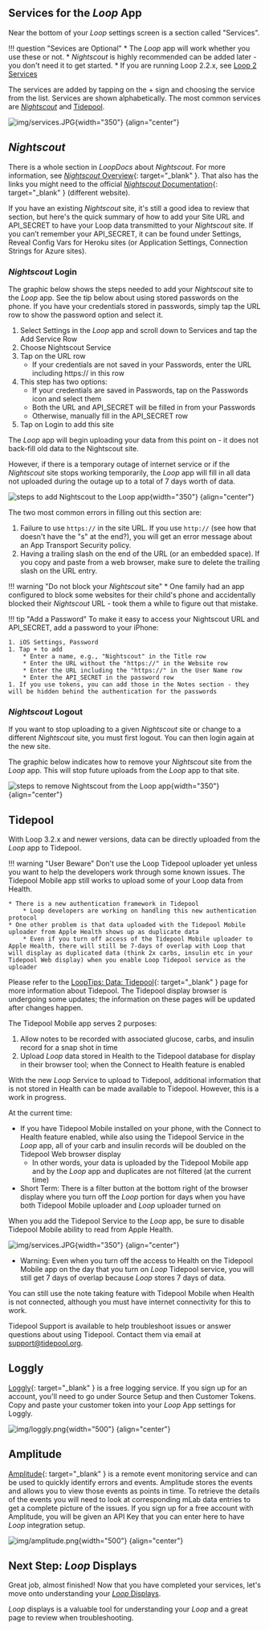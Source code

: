 ## Services for the *Loop* App

Near the bottom of your *Loop* settings screen is a section called "Services".

!!! question "Sevices are Optional"
    * The *Loop* app will work whether you use these or not.
    * *Nightscout* is highly recommended can be added later - you don't need it to get started.
    * If you are running Loop 2.2.x, see [Loop 2 Services](../operation/loop-settings/services-v2.md)

The services are added by tapping on the &plus; sign and choosing the service from the list. Services are shown alphabetically. The most common services are [*Nightscout*](#nightscout) and [Tidepool](#tidepool).

![img/services.JPG](img/loop-3-services.png){width="350"}
{align="center"}

## *Nightscout*

There is a whole section in *LoopDocs* about *Nightscout*. For more information, see [*Nightscout* Overview](../nightscout/overview.md){: target="_blank" }. That also has the links you might need to the official [*Nightscout* Documentation](https://nightscout.github.io/){: target="_blank" } (different website).

If you have an existing *Nightscout* site, it's still a good idea to review that section, but here's the quick summary of how to add your Site URL and API_SECRET to have your Loop data transmitted to your *Nightscout* site. If you can’t remember your API_SECRET, it can be found under Settings, Reveal Config Vars for Heroku sites (or Application Settings, Connection Strings for Azure sites).

### *Nightscout* Login

The graphic below shows the steps needed to add your *Nightscout* site to the *Loop* app. See the tip below about using stored passwords on the phone. If you have your credentials stored in passwords, simply tap the URL row to show the password option and select it.

1. Select Settings in the *Loop* app and scroll down to Services and tap the Add Service Row
2. Choose Nightscout Service
3. Tap on the URL row
    * If your credentials are not saved in your Passwords, enter the URL including https:// in this row
4. This step has two options:
    * If your credentials are saved in Passwords, tap on the Passwords icon and select them
    * Both the URL and API_SECRET will be filled in from your Passwords
    * Otherwise, manually fill in the API_SECRET row
5. Tap on Login to add this site

The *Loop* app will begin uploading your data from this point on - it does not back-fill old data to the Nightscout site.

However, if there is a temporary outage of internet service or if the *Nightscout* site stops working temporarily, the *Loop* app will fill in all data not uploaded during the outage up to a total of 7 days worth of data.

![steps to add Nightscout to the Loop app](img/loop-3-nightscout-login.svg){width="350"}
{align="center"}

The two most common errors in filling out this section are:

1. Failure to use `https://`  in the site URL.  If you use `http://` (see how that doesn't have the "s" at the end?), you will get an error message about an App Transport Security policy.
2. Having a trailing slash on the end of the URL (or an embedded space). If you copy and paste from a web browser, make sure to delete the trailing slash on the URL entry.

!!! warning "Do not block your *Nightscout* site"
    * One family had an app configured to block some websites for their child's phone and accidentally blocked their *Nightscout* URL - took them a while to figure out that mistake.

!!! tip "Add a Password"
    To make it easy to access your Nightscout URL and API_SECRET, add a password to your iPhone:

    1. iOS Settings, Password
    1. Tap + to add
        * Enter a name, e.g., "Nightscout" in the Title row
        * Enter the URL without the "https://" in the Website row
        * Enter the URL including the "https://" in the User Name row
        * Enter the API_SECRET in the password row
    1. If you use tokens, you can add those in the Notes section - they will be hidden behind the authentication for the passwords

### *Nightscout* Logout

If you want to stop uploading to a given *Nightscout* site or change to a different *Nightscout* site, you must first logout. You can then login again at the new site.

The graphic below indicates how to remove your *Nightscout* site from the *Loop* app. This will stop future uploads from the *Loop* app to that site.

![steps to remove Nightscout from the Loop app](img/loop-3-nightscout-logout.png){width="350"}
{align="center"}

## Tidepool

With Loop 3.2.x and newer versions, data can be directly uploaded from the *Loop* app to Tidepool.

!!! warning "User Beware"
    Don't use the Loop Tidepool uploader yet unless you want to help the developers work through some known issues. The Tidepool Mobile app still works to upload some of your Loop data from Health.

    * There is a new authentication framework in Tidepool
        * Loop developers are working on handling this new authentication protocol
    * One other problem is that data uploaded with the Tidepool Mobile uploader from Apple Health shows up as duplicate data
        * Even if you turn off access of the Tidepool Mobile uploader to Apple Health, there will still be 7-days of overlap with Loop that will display as duplicated data (think 2x carbs, insulin etc in your Tidepool Web display) when you enable Loop Tidepool service as the uploader


Please refer to the [LoopTips: Data: Tidepool](https://loopkit.github.io/looptips/data/tidepool/){: target="_blank" } page for more information about Tidepool. The Tidepool display browser is undergoing some updates; the information on these pages will be updated after changes happen.

The Tidepool Mobile app serves 2 purposes:

1.  Allow notes to be recorded with associated glucose, carbs, and insulin record for a snap shot in time
1.  Upload *Loop* data stored in Health to the Tidepool database for display in their browser tool; when the Connect to Health feature is enabled

With the new *Loop* Service to upload to Tidepool, additional information that is not stored in Health can be made available to Tidepool. However, this is a work in progress.

At the current time:

* If you have Tidepool Mobile installed on your phone, with the Connect to Health feature enabled, while also using the Tidepool Service in the *Loop* app, all of your carb and insulin records will be doubled on the Tidepool Web browser display
    * In other words, your data is uploaded by the Tidepool Mobile app and by the *Loop* app and duplicates are not filtered (at the current time)
* Short Term: There is a filter button at the bottom right of the browser display where you turn off the *Loop* portion for days when you have both Tidepool Mobile uploader and *Loop* uploader turned on

When you add the Tidepool Service to the *Loop* app, be sure to disable Tidepool Mobile ability to read from Apple Health.

![img/services.JPG](img/loop-3-tidepool-mobile.png){width="350"}
{align="center"}

* Warning: Even when you turn off the access to Health on the Tidepool Mobile app on the day that you turn on *Loop* Tidepool service, you will still get 7 days of overlap because *Loop* stores 7 days of data.

You can still use the note taking feature with Tidepool Mobile when Health is not connected, although you must have internet connectivity for this to work.

Tidepool Support is available to help troubleshoot issues or answer questions about using Tidepool. Contact them via email at support@tidepool.org.

## Loggly

[Loggly](https://loggly.com){: target="_blank" } is a free logging service. If you sign up for an account, you'll need to go under Source Setup and then Customer Tokens. Copy and paste your customer token into your *Loop* App settings for Loggly.

![img/loggly.png](img/loggly.png){width="500"}
{align="center"}

## Amplitude

[Amplitude](https://amplitude.com){: target="_blank" } is a remote event monitoring service and can be used to quickly identify errors and events. Amplitude stores the events and allows you to view those events as points in time. To retrieve the details of the events you will need to look at corresponding mLab data entries to get a complete picture of the issues. If you sign up for a free account with Amplitude, you will be given an API Key that you can enter here to have *Loop* integration setup.

![img/amplitude.png](img/amplitude.png){width="500"}
{align="center"}

## Next Step: *Loop* Displays

Great job, almost finished! Now that you have completed your services, let's move onto understanding your [*Loop* Displays](displays-v3.md). 

*Loop* displays is a valuable tool for understanding your *Loop* and a great page to review when troubleshooting.
